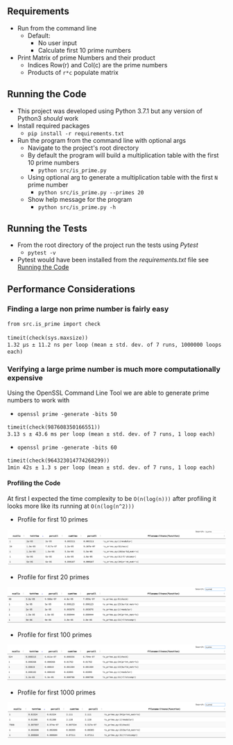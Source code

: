 ## Requirements
- Run from the command line
    - Default:
        - No user input
        - Calculate first 10 prime numbers
- Print Matrix of prime Numbers and their product
    - Indices Row(r) and Col(c) are the prime numbers
    - Products of `r*c` populate matrix

## Running the Code
- This project was developed using Python 3.7.1 but any version of Python3 _should_ work
- Install required packages
    - `pip install -r requirements.txt`
- Run the program from the command line with optional args
    - Navigate to the project's root directory
    - By default the program will build a multiplication table with the first 10 prime numbers
        - `python src/is_prime.py`
    - Using optional arg to generate a multiplication table with the first `N` prime number
        - `python src/is_prime.py --primes 20`
    - Show help message for the program
        - `python src/is_prime.py -h`

## Running the Tests
- From the root directory of the project run the tests using *Pytest*
    - `pytest -v`
- Pytest would have been installed from the _requirements.txt_ file see [Running the
  Code](#running-the-code)

## Performance Considerations
### Finding a large non prime number is fairly easy
```
from src.is_prime import check

timeit(check(sys.maxsize))
1.32 µs ± 11.2 ns per loop (mean ± std. dev. of 7 runs, 1000000 loops each)
```

### Verifying a large prime number is much more computationally expensive
Using the OpenSSL Command Line Tool we are able to generate prime numbers to work with
- `openssl prime -generate -bits 50`
```
timeit(check(987608350166551))
3.13 s ± 43.6 ms per loop (mean ± std. dev. of 7 runs, 1 loop each)
```

- `openssl prime -generate -bits 60`
```
timeit(check(964323014774268299))
1min 42s ± 1.3 s per loop (mean ± std. dev. of 7 runs, 1 loop each)
```

#### Profiling the Code
At first I expected the time complexity to be `O(n(log(n)))` after profiling it looks more like its
running at `O(n(log(n^2)))`

- Profile for first 10 primes

![Snakeviz cProf 10](profile/img/profile_ten_primes.png)

- Profile for first 20 primes

![Snakeviz cProf 20](profile/img/profile_twenty_primes.png)

- Profile for first 100 primes

![Snakeviz cProf 100](profile/img/profile_one_hundred_primes.png)


- Profile for first 1000 primes

![Snakeviz cProf 1000](profile/img/profile_one_thousand_primes.png)
